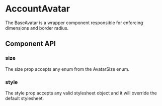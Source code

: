 # AccountAvatar

The  BaseAvatar is a wrapper component responsible for enforcing dimensions and border radius.

## Component API

### size
The size prop accepts any enum from the AvatarSize enum.

### style
The style prop accepts any valid stylesheet object and it will override the default stylesheet.